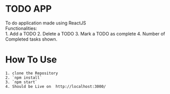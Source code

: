 # TODO APP

To do application made using ReactJS \
Functionalities: \
    1. Add a TODO
    2. Delete a TODO
    3. Mark a TODO as complete
    4. Number of Completed tasks shown.


# How To Use

    1. clone the Repository
    2. `npm install`
    3. `npm start`
    4. Should be Live on  http://localhost:3000/
